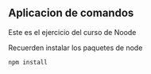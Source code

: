 ## Aplicacion de comandos

Este es el ejercicio del curso de Noode

Recuerden instalar los paquetes de node

```
npm install
```


